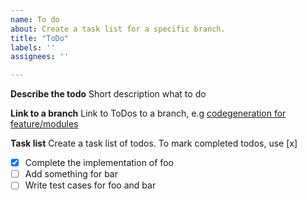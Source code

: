 ```yaml
---
name: To do
about: Create a task list for a specific branch.
title: "ToDo"
labels: ''
assignees: ''

---
```

**Describe the todo**
Short description what to do  

**Link to a branch**
Link to ToDos to a branch, e.g [codegeneration for feature/modules](/boschresearch/blech/tree/feature/modules)

**Task list**
Create a task list of todos.
To mark completed todos, use [x]

- [x] Complete the implementation of foo
- [ ] Add something for bar
- [ ] Write test cases for foo and bar
